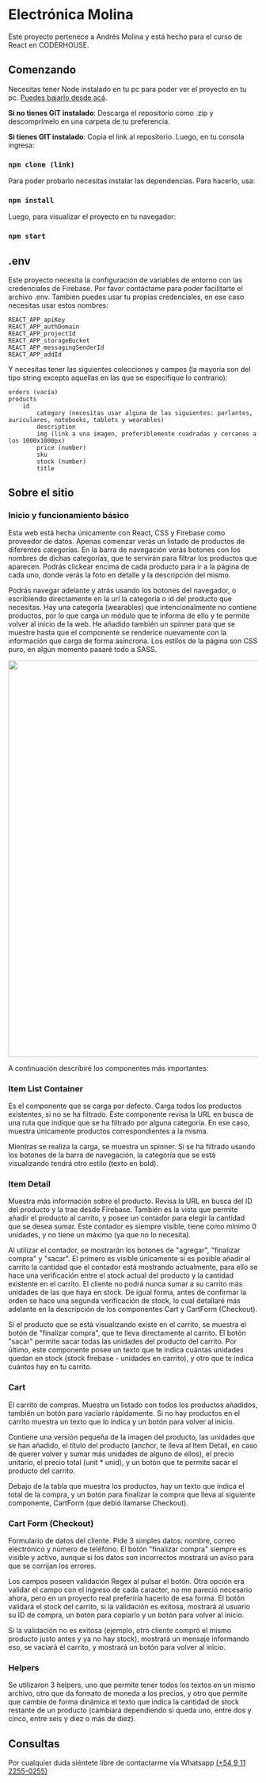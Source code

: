 # Electrónica Molina

Este proyecto pertenece a Andrés Molina y está hecho para el curso de React en CODERHOUSE.

## Comenzando
Necesitas tener Node instalado en tu pc para poder ver el proyecto en tu pc. [Puedes bajarlo desde acá](https://nodejs.org/es/download/).

**Si no tienes GIT instalado**:
Descarga el repositorio como .zip y descomprímelo en una carpeta de tu preferencia.

**Si tienes GIT instalado**:
Copia el link al repositorio. Luego, en tu consola ingresa:

### `npm clone (link)`

Para poder probarlo necesitas instalar las dependencias. Para hacerlo, usa:

### `npm install`

Luego, para visualizar el proyecto en tu navegador:

### `npm start`

## .env
Este proyecto necesita la configuración de variables de entorno con las credenciales de Firebase. Por favor contáctame para poder facilitarte el archivo .env.
También puedes usar tu propias credenciales, en ese caso necesitas usar estos nombres:

    REACT_APP_apiKey
    REACT_APP_authDomain
    REACT_APP_projectId
    REACT_APP_storageBucket
    REACT_APP_messagingSenderId
    REACT_APP_addId

Y necesitas tener las siguientes colecciones y campos (la mayoría son del tipo string excepto aquellas en las que se especifique lo contrario):

    orders (vacía)
    products
        id
            category (necesitas usar alguna de las siguientes: parlantes, auriculares, notebooks, tablets y wearables)
            description
            img (link a una imagen, preferiblemente cuadradas y cercanas a los 1000x1000px)
            price (number)
            sku
            stock (number)
            title

## Sobre el sitio

### Inicio y funcionamiento básico
Esta web está hecha únicamente con React, CSS y Firebase como proveedor de datos. 
Apenas comenzar verás un listado de productos de diferentes categorías. En la barra de navegación verás botones con los nombres de dichas categorías, que te servirán para filtrar los productos que aparecen.
Podrás clickear encima de cada producto para ir a la página de cada uno, donde verás la foto en detalle y la descripción del mismo.

Podrás navegar adelante y atrás usando los botones del navegador, o escribiendo directamente en la url la categoría o id del producto que necesitas.
Hay una categoría (wearables) que intencionalmente no contiene productos, por lo que carga un módulo que te informa de ello y te permite volver al inicio de la web.
He añadido también un spinner para que se muestre hasta que el componente se renderice nuevamente con la información que carga de forma asíncrona.
Los estilos de la página son CSS puro, en algún momento pasaré todo a SASS.

<img src='https://i.ibb.co/TTVRvZy/Animation.gif' width='800px'>

A continuación describiré los componentes más importantes:

### Item List Container
Es el componente que se carga por defecto. Carga todos los productos existentes, si no se ha filtrado.
Este componente revisa la URL en busca de una ruta que indique que se ha filtrado por alguna categoría. En ese caso, muestra únicamente productos correspondientes a la misma.

Mientras se realiza la carga, se muestra un spinner.
Si se ha filtrado usando los botones de la barra de navegación, la categoría que se está visualizando tendrá otro estilo (texto en bold).

### Item Detail
Muestra más información sobre el producto. Revisa la URL en busca del ID del producto y la trae desde Firebase.
También es la vista que permite añadir el producto al carrito, y posee un contador para elegir la cantidad que se desea sumar.
Este contador es siempre visible, tiene como mínimo 0 unidades, y no tiene un máximo (ya que no lo necesita).

Al utilizar el contador, se mostrarán los botones de "agregar", "finalizar compra" y "sacar". El primero es visible únicamente si es posible añadir al carrito la cantidad que el contador está mostrando actualmente, para ello se hace una verificación entre el stock actual del producto y la cantidad existente en el carrito. El cliente no podrá nunca sumar a su carrito más unidades de las que haya en stock. De igual forma, antes de confirmar la orden se hace una segunda verificación de stock, lo cual detallaré más adelante en la descripción de los componentes Cart y CartForm (Checkout).

Si el producto que se está visualizando existe en el carrito, se muestra el botón de "finalizar compra", que te lleva directamente al carrito.
El botón "sacar" permite sacar todas las unidades del producto del carrito.
Por último, este componente posee un texto que te indica cuántas unidades quedan en stock (stock firebase - unidades en carrito), y otro que te indica cuántos hay en tu carrito.

### Cart
El carrito de compras. Muestra un listado con todos los productos añadidos, también un botón para vaciarlo rápidamente.
Si no hay productos en el carrito muestra un texto que lo indica y un botón para volver al inicio.

Contiene una versión pequeña de la imagen del producto, las unidades que se han añadido, el título del producto (anchor, te lleva al Item Detail, en caso de querer volver y sumar más unidades de alguno de ellos), el precio unitario, el precio total (unit * unid), y un botón que te permite sacar el producto del carrito.

Debajo de la tabla que muestra los productos, hay un texto que indica el total de la compra, y un botón para finalizar la compra que lleva al siguiente componente, CartForm (que debió llamarse Checkout).

### Cart Form (Checkout)
Formulario de datos del cliente. Pide 3 simples datos: nombre, correo electrónico y número de teléfono.
El botón "finalizar compra" siempre es visible y activo, aunque si los datos son incorrectos mostrará un aviso para que se corrijan los errores.

Los campos poseen validación Regex al pulsar el botón. Otra opción era validar el campo con el ingreso de cada caracter, no me pareció necesario ahora, pero en un proyecto real preferiría hacerlo de esa forma.
El botón validará el stock del carrito, si la validación es exitosa, mostrará al usuario su ID de compra, un botón para copiarlo y un botón para volver al inicio. 

Si la validación no es exitosa (ejemplo, otro cliente compró el mismo producto justo antes y ya no hay stock), mostrará un mensaje informando eso, se vaciará el carrito, y mostrará un botón para volver al inicio.

### Helpers
Se utilizaron 3 helpers, uno que permite tener todos los textos en un mismo archivo, otro que da formato de moneda a los precios, y otro que permite que cambie de forma dinámica el texto que indica la cantidad de stock restante de un producto (cambiará dependiendo si queda uno, entre dos y cinco, entre seis y diez o más de diez).

## Consultas
Por cualquier duda siéntete libre de contactarme  vía Whatsapp [(+54 9 11 2255-0255)](https://api.whatsapp.com/send?phone=541122550255&text=%C2%A1Hola%21)
